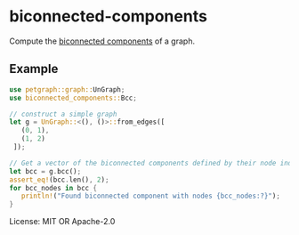 # biconnected-components

Compute the [biconnected
components](https://en.wikipedia.org/wiki/Biconnected_component)
of a graph.

## Example

```rust
use petgraph::graph::UnGraph;
use biconnected_components::Bcc;

// construct a simple graph
let g = UnGraph::<(), ()>::from_edges([
   (0, 1),
   (1, 2)
 ]);

// Get a vector of the biconnected components defined by their node indices
let bcc = g.bcc();
assert_eq!(bcc.len(), 2);
for bcc_nodes in bcc {
   println!("Found biconnected component with nodes {bcc_nodes:?}");
}
```

License: MIT OR Apache-2.0
